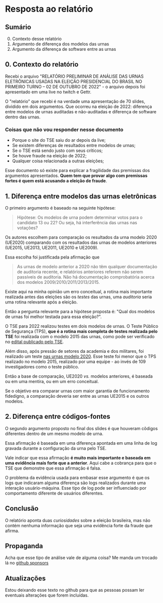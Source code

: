 # Resposta ao relatório

## Sumário

0. Contexto desse relatório
1. Argumento de diferença dos modelos das urnas
1. Argumento da diferença de software entre as urnas

## 0. Contexto do relatório

Recebi o arquivo "RELATÓRIO PRELIMINAR DE ANÁLISE DAS URNAS ELETRÔNICAS USADAS NA ELEIÇÃO PRESIDENCIAL DO BRASIL NO PRIMEIRO TURNO – 02 DE OUTUBRO DE 2022" - o arquivo depois foi apresentado em uma live no twitch e Gettr.

O "relatório" que recebi é na verdade uma apresentação de 70 slides, dividido em dois argumentos. Que ocorreu na eleição de 2022: diferença entre modelos de urnas auditadas e não-auditadas e diferença de software dentro das urnas.

### Coisas que não vou responder nesse documento

* Porque o site do TSE saiu do ar depois da live;
* Se existem diferenças de resultados entre modelos de urnas;
* Se o TSE está sendo justo com seus críticos;
* Se houve fraude na eleição de 2022;
* Qualquer coisa relacionada a outras eleições;


Esse documento só existe para explicar a fragilidade das premissas dos argumentos apresentados. **Quem tem que provar algo com premissas fortes é quem está acusando a eleição de fraude**.

## 1. Diferença entre modelos das urnas eletrônicas

O primeiro argumento é baseado na seguinte hipótese:

> Hipótese: Os modelos de urna podem determinar votos para o candidato 13 ou 22? Ou seja, há interferência das urnas nas votações?

Os autores escolhem para comparação os resultados da urna modelo 2020 (UE2020) comparando com os resultados das urnas de modelos anteriores (UE2015, UE2013, UE2011, UE2010 e UE2009).

Essa escolha foi justificada pela afirmação que 
> As urnas de modelo anterior a 2020 não têm qualquer documentação de auditoria recente, e relatórios anteriores referem não serem passíveis de auditoria. Não há documentação comprobatória acerca dos modelos 2009/2010/2011/2013/2015.

Existe aqui na minha opinião um erro conceitual, a rotina mais importante realizada antes das eleições são os *testes* das urnas, uma *auditoria* seria uma rotina relevante após a eleição.

Então a pergunta relevante para a hipótese proposta é: "Qual dos modelos de urnas foi melhor testada para essa eleição?". 

O TSE para 2022 realizou testes em dois modelos de urnas. O Teste Público de Segurança (TPS), **que é a rotina mais completa de testes realizada pelo TSE** foi realizada com o modelo 2015 das urnas, como pode ser verificado no [edital publicado pelo TSE](https://www.justicaeleitoral.jus.br/tps/arquivos/TPS-edital.pdf).

Além disso, após pressão de setores da academia e dos militares, foi realizado um teste [nas urnas modelo 2020](https://www.tse.jus.br/comunicacao/noticias/2022/Agosto/universidades-validam-nova-urna-e-codigos-fonte-dos-sistemas-eleitorais-357621). Esse teste foi menor que o TPS realizado no modelo 2015, realizado por uma equipe - ao invés de 109 investigadores como o teste público.

Então a base de comparação, UE2020 *vs.* modelos anteriores, é baseada ou em uma mentira, ou em um erro conceitual.

Se o objetivo era comparar urnas com maior garantia de funcionamento fidedigno, a comparação deveria ser entre as urnas UE2015 e os outros modelos.

## 2. Diferença entre códigos-fontes

O segundo argumento proposto no final dos slides é que houveram cõdigos diferentes dentro de um mesmo modelo de urna.

Essa afirmação é baseada em uma diferença apontada em uma linha de log gravada durante a configuração da urna pelo TSE.

Vale indicar que essa afirmação **é muito mais importante e baseada em uma evidência mais forte que a anterior**. Aqui cabe a cobrança para que o TSE que demonstre que essa afirmação é falsa.

O problema da evidência usada para embasar esse argumento é que os logs que indicaram alguma diferença são logs realizados durante uma interação usuário-máquina. Esse tipo de log pode ser influenciado por comportamento diferente de usuários diferentes.



## Conclusão

O relatório aponta duas *curiosidades* sobre a eleição brasileira, mas não contém nenhuma informação que seja uma evidência forte da fraude que afirma.

## Propaganda

Acha que esse tipo de análise vale de alguma coisa? Me manda um trocado lá no [github sponsors](https://github.com/sponsors/projeto7c0)

## Atualizações

Estou deixando esse texto no github para que as pessoas possam ler eventuais alterações que forem incluídas. 
